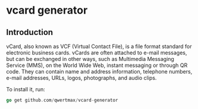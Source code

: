 # vcard generator

## Introduction
vCard, also known as VCF (Virtual Contact File), is a file format standard for electronic business cards. vCards are often attached to e-mail messages, but can be exchanged in other ways, such as Multimedia Messaging Service (MMS), on the World Wide Web, instant messaging or through QR code. They can contain name and address information, telephone numbers, e-mail addresses, URLs, logos, photographs, and audio clips.


To install it, run:
```go
go get github.com/qwertmax/vcard-generator
```